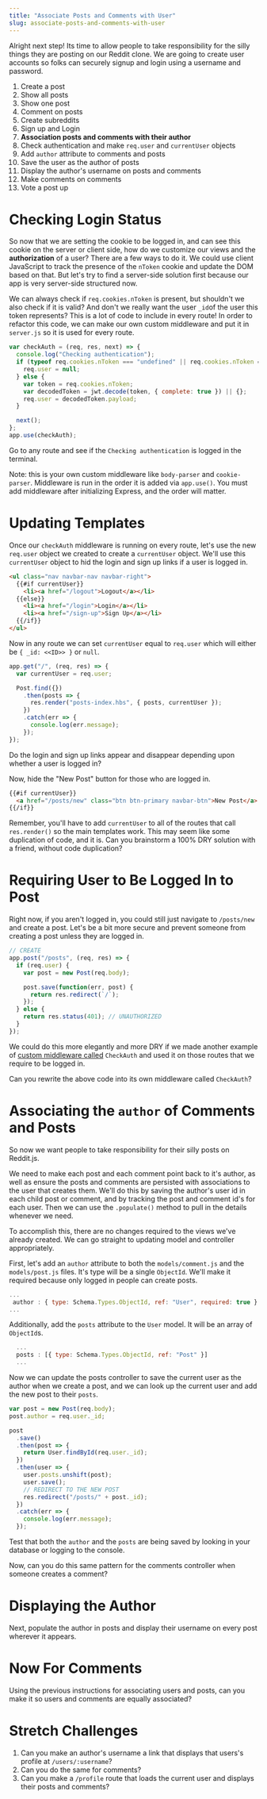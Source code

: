 ```yaml
---
title: "Associate Posts and Comments with User"
slug: associate-posts-and-comments-with-user
---
```


Alright next step! Its time to allow people to take responsibility for the silly things they are posting on our Reddit clone. We are going to create user accounts so folks can securely signup and login using a username and password.

1. Create a post
1. Show all posts
1. Show one post
1. Comment on posts
1. Create subreddits
1. Sign up and Login
1. **Association posts and comments with their author**
  1. Check authentication and make `req.user` and `currentUser` objects
  1. Add `author` attribute to comments and posts
  1. Save the user as the author of posts
  1. Display the author's username on posts and comments
1. Make comments on comments
1. Vote a post up

# Checking Login Status

So now that we are setting the cookie to be logged in, and can see this cookie on the server or client side, how do we customize our views and the **authorization** of a user? There are a few ways to do it. We could use client JavaScript to track the presence of the `nToken` cookie and update the DOM based on that. But let's try to find a server-side solution first because our app is very server-side structured now.

We can always check if `req.cookies.nToken` is present, but shouldn't we also check if it is valid? And don't we really want the user `_id`of the user this token represents? This is a lot of code to include in every route! In order to refactor this code, we can make our own custom middleware and put it in `server.js` so it is used for every route.

```js
var checkAuth = (req, res, next) => {
  console.log("Checking authentication");
  if (typeof req.cookies.nToken === "undefined" || req.cookies.nToken === null) {
    req.user = null;
  } else {
    var token = req.cookies.nToken;
    var decodedToken = jwt.decode(token, { complete: true }) || {};
    req.user = decodedToken.payload;
  }

  next();
};
app.use(checkAuth);
```

Go to any route and see if the `Checking authentication` is logged in the terminal.

Note: this is your own custom middleware like `body-parser` and `cookie-parser`. Middleware is run in the order it is added via `app.use()`. You must add middleware after initializing Express, and the order will matter.

# Updating Templates

Once our `checkAuth` middleware is running on every route, let's use the new `req.user` object we created to create a `currentUser` object. We'll use this `currentUser` object to hid the login and sign up links if a user is logged in.

```html
<ul class="nav navbar-nav navbar-right">
  {{#if currentUser}}
    <li><a href="/logout">Logout</a></li>
  {{else}}
    <li><a href="/login">Login</a></li>
    <li><a href="/sign-up">Sign Up</a></li>
  {{/if}}
</ul>
```

Now in any route we can set `currentUser` equal to `req.user` which will either be `{ _id: <<ID>> }` or `null`.

```js
app.get("/", (req, res) => {
  var currentUser = req.user;

  Post.find({})
    .then(posts => {
      res.render("posts-index.hbs", { posts, currentUser });
    })
    .catch(err => {
      console.log(err.message);
    });
});
```

Do the login and sign up links appear and disappear depending upon whether a user is logged in?

Now, hide the "New Post" button for those who are logged in.

```html
{{#if currentUser}}
  <a href="/posts/new" class="btn btn-primary navbar-btn">New Post</a>
{{/if}}
```

Remember, you'll have to add `currentUser` to all of the routes that call `res.render()` so the main templates work. This may seem like some duplication of code, and it is. Can you brainstorm a 100% DRY solution with a friend, without code duplication?

# Requiring User to Be Logged In to Post

Right now, if you aren't logged in, you could still just navigate to `/posts/new` and create a post. Let's be a bit more secure and prevent someone from creating a post unless they are logged in.

```js
// CREATE
app.post("/posts", (req, res) => {
  if (req.user) {
    var post = new Post(req.body);

    post.save(function(err, post) {
      return res.redirect(`/`);
    });
  } else {
    return res.status(401); // UNAUTHORIZED
  }
});
```

We could do this more elegantly and more DRY if we made another example of [custom middleware called](https://expressjs.com/en/guide/writing-middleware.html) `CheckAuth` and used it on those routes that we require to be logged in.

Can you rewrite the above code into its own middleware called `CheckAuth`?

# Associating the `author` of Comments and Posts

So now we want people to take responsibility for their silly posts on Reddit.js.

We need to make each post and each comment point back to it's author, as well as ensure the posts and comments are persisted with associations to the user that creates them. We'll do this by saving the author's user id in each child post or comment, and by tracking the post and comment id's for each user. Then we can use the `.populate()` method to pull in the details whenever we need.

To accomplish this, there are no changes required to the views we've already created. We can go straight to updating model and controller appropriately.

First, let's add an `author` attribute to both the `models/comment.js` and the `models/post.js` files. It's type will be a single `ObjectId`. We'll make it required because only logged in people can create posts.

```js
...
 author : { type: Schema.Types.ObjectId, ref: "User", required: true }
...
```

Additionally, add the `posts` attribute to the `User` model. It will be an array of `ObjectId`s.

```js
  ...
  posts : [{ type: Schema.Types.ObjectId, ref: "Post" }]
  ...
```

Now we can update the posts controller to save the current user as the author when we create a post,
and we can look up the current user and add the new post to their `posts`.

```js
var post = new Post(req.body);
post.author = req.user._id;

post
  .save()
  .then(post => {
    return User.findById(req.user._id);
  })
  .then(user => {
    user.posts.unshift(post);
    user.save();
    // REDIRECT TO THE NEW POST
    res.redirect("/posts/" + post._id);
  })
  .catch(err => {
    console.log(err.message);
  });
```

Test that both the `author` and the `posts` are being saved by looking in your database or logging to the console.

Now, can you do this same pattern for the comments controller when someone creates a comment?

# Displaying the Author

Next, populate the author in posts and display their username on every post wherever it appears.

# Now For Comments

Using the previous instructions for associating users and posts, can you make it so users and comments are equally associated?

# Stretch Challenges

1. Can you make an author's username a link that displays that users's profile at `/users/:username`?
1. Can you do the same for comments?
1. Can you make a `/profile` route that loads the current user and displays their posts and comments?
